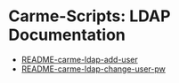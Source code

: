# Carme-Scripts: LDAP Documentation

* [README-carme-ldap-add-user](README-carme-ldap-add-user.md)
* [README-carme-ldap-change-user-pw](README-carme-ldap-change-user-pw.md)
